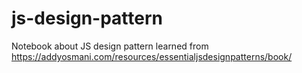 # js-design-pattern
Notebook about JS design pattern learned from https://addyosmani.com/resources/essentialjsdesignpatterns/book/
